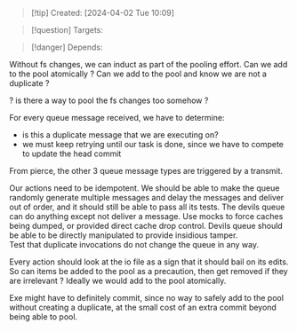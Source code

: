 
>[!tip] Created: [2024-04-02 Tue 10:09]

>[!question] Targets: 

>[!danger] Depends: 

Without fs changes, we can induct as part of the pooling effort.
Can we add to the pool atomically ?  Can we add to the pool and know we are not a duplicate ?

? is there a way to pool the fs changes too somehow ?

For every queue message received, we have to determine:
- is this a duplicate message that we are executing on?
- we must keep retrying until our task is done, since we have to compete to update the head commit

From pierce, the other 3 queue message types are triggered by a transmit.

Our actions need to be idempotent.
We should be able to make the queue randomly generate multiple messages and delay the messages and deliver out of order, and it should still be able to pass all its tests.
The devils queue can do anything except not deliver a message.  Use mocks to force caches being dumped, or provided direct cache drop control.
Devils queue should be able to be directly manipulated to provide insidious tamper.  
Test that duplicate invocations do not change the queue in any way.

Every action should look at the io file as a sign that it should bail on its edits.
So can items be added to the pool as a precaution, then get removed if they are irrelevant ?
Ideally we would add to the pool atomically.

Exe might have to definitely commit, since no way to safely add to the pool without creating a duplicate, at the small cost of an extra commit beyond being able to pool.